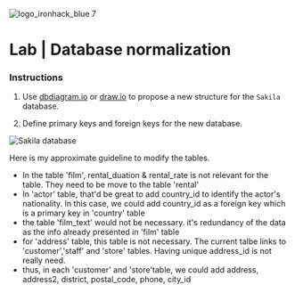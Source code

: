 ![logo_ironhack_blue 7](https://user-images.githubusercontent.com/23629340/40541063-a07a0a8a-601a-11e8-91b5-2f13e4e6b441.png)

# Lab | Database normalization

### Instructions

1. Use [dbdiagram.io](https://dbdiagram.io/home) or [draw.io](https://draw.io) to propose a new structure for the `Sakila` database.

2. Define primary keys and foreign keys for the new database.

![Sakila database](https://education-team-2020.s3-eu-west-1.amazonaws.com/data-analytics/3.4-lab-sakila-normalization.png)


Here is my approximate guideline to modify the tables.

- In the table 'film', rental_duation & rental_rate is not relevant for the table. They need to be move to the table 'rental'
- In 'actor' table, that'd be great to add country_id to identify the actor's nationality. In this case, we could add country_id as a foreign key which is a primary key in 'country' table
- the table 'film_text' would not be necessary. it's redundancy of the data as the info already presented in 'film' table
- for 'address' table, this table is not necessary. The current talbe links to 'customer','staff' and 'store' tables. Having unique address_id is not really need.
- thus, in each 'customer' and 'store'table, we could add address, address2, district, postal_code, phone, city_id
